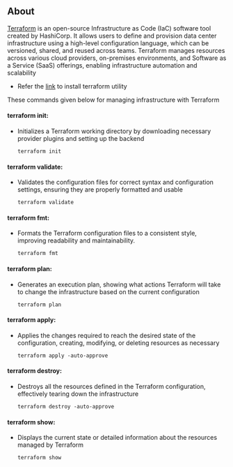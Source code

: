 ## About
[Terraform](https://developer.hashicorp.com/terraform?product_intent=terraform) is an open-source Infrastructure as Code (IaC) software tool created by HashiCorp. It allows users to define and provision data center infrastructure using a high-level configuration language, which can be versioned, shared, and reused across teams. Terraform manages resources across various cloud providers, on-premises environments, and Software as a Service (SaaS) offerings, enabling infrastructure automation and scalability

- Refer the [link](./Install.md) to install terraform utility 

These commands given below for managing infrastructure with Terraform

#### terraform init:
- Initializes a Terraform working directory by downloading necessary provider plugins and setting up the backend
  ```
  terraform init
  ```

#### terraform validate: 
- Validates the configuration files for correct syntax and configuration settings, ensuring they are properly formatted and usable
  ```
  terraform validate
  ```
#### terraform fmt:
- Formats the Terraform configuration files to a consistent style, improving readability and maintainability.
  ```
  terraform fmt
  ```
#### terraform plan: 
- Generates an execution plan, showing what actions Terraform will take to change the infrastructure based on the current configuration
  ```
  terraform plan
  ```

#### terraform apply: 
- Applies the changes required to reach the desired state of the configuration, creating, modifying, or deleting resources as necessary
  ```
  terraform apply -auto-approve
  ```

#### terraform destroy:
- Destroys all the resources defined in the Terraform configuration, effectively tearing down the infrastructure
  ```
  terraform destroy -auto-approve
  ```

#### terraform show: 
- Displays the current state or detailed information about the resources managed by Terraform
  ```
  terraform show
  ```
